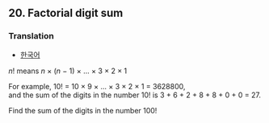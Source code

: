 ## 20. Factorial digit sum

### Translation
* [한국어](./translation-ko.md)

<var>n</var>! means <var>n</var> &times; (<var>n</var> &minus; 1) &times; ... &times; 3 &times; 2 &times; 1

For example, 10! = 10 &times; 9 &times; ... &times; 3 &times; 2 &times; 1 = 3628800,<br>
and the sum of the digits in the number 10! is 3 + 6 + 2 + 8 + 8 + 0 + 0 = 27.

Find the sum of the digits in the number 100!
